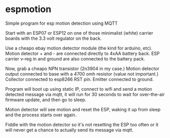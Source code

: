 # espmotion

Simple program for esp motion detection using MQTT

Start with an ESP07 or ESP12 on one of those minimalist (white) carrier boards with the 3.3 volt regulator on the back.

Use a cheapo ebay motion detector module (the kind for arduino, etc). Motion detector + and - are connected directly to 4xAA battery back. ESP carrier v-reg in and ground are also connected to the battery pack.

Now, grab a cheapo NPN transistor (2n3904 in my case.)
Motion detector output connected to base with a 4700 omh resistor (value not important.)
Collector connected to esp8266 RST pin.
Emitter connected to ground.

Program will boot up using static IP, connect to wifi and send a motion detected message via mqtt, it will run for 30 seconds to wait for over-the-air firmware update, and then go to sleep.

Motion detector will see motion and reset the ESP, waking it up from sleep and the process starts over again.

Fiddle with the motion detector so it's not resetting the ESP too often or it will never get a chance to actually send its message via mqtt.

